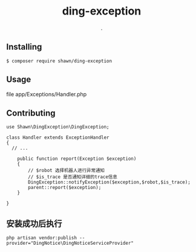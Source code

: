 <h1 align="center"> ding-exception </h1>

<p align="center"> .</p>


## Installing

```shell
$ composer require shawn/ding-exception
```

## Usage

 file app/Exceptions/Handler.php

## Contributing

```shell
use Shawn\DingException\DingException;

class Handler extends ExceptionHandler
{
  // ...
  
    public function report(Exception $exception)
    {
        // $robot 选择机器人进行异常通知
        // $is_trace 是否通知详细的trace信息
        DingException::notifyException($exception,$robot,$is_trace);
        parent::report($exception);
    }

}
```
## 安装成功后执行
```shell
php artisan vendor:publish --provider="DingNotice\DingNoticeServiceProvider"
```